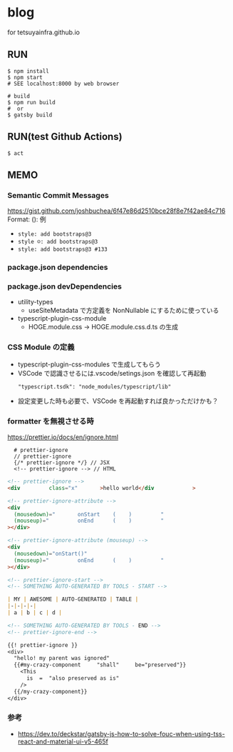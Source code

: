 # blog

for tetsuyainfra.github.io

## RUN

```shell
$ npm install
$ npm start
# SEE localhost:8000 by web browser

# build
$ npm run build
#  or
$ gatsby build
```

## RUN(test Github Actions)

```shell
$ act
```

## MEMO

### Semantic Commit Messages

https://gist.github.com/joshbuchea/6f47e86d2510bce28f8e7f42ae84c716
Format: <type>(<scope>): <subject>
例

- `style: add bootstraps@3`
- `style ☺: add bootstraps@3`
- `style: add bootstraps@3 #133`

### package.json dependencies

### package.json devDependencies

- utility-types
  - useSiteMetadata で方定義を NonNullable にするために使っている
- typescript-plugin-css-module
  - HOGE.module.css -> HOGE.module.css.d.ts の生成

### CSS Module の定義

- typescript-plugin-css-modules で生成してもらう
- VSCode で認識させるには.vscode/setings.json を確認して再起動
  ```
  "typescript.tsdk": "node_modules/typescript/lib"
  ```
- 設定変更した時も必要で、VSCode を再起動すれば良かっただけかも？

### formatter を無視させる時

https://prettier.io/docs/en/ignore.html

```
  # prettier-ignore
  // prettier-ignore
  {/* prettier-ignore */} // JSX
  <!-- prettier-ignore --> // HTML

```

<!-- prettier-ignore -->
```html
<!-- prettier-ignore -->
<div         class="x"       >hello world</div            >

<!-- prettier-ignore-attribute -->
<div
  (mousedown)="       onStart    (    )         "
  (mouseup)="         onEnd      (    )         "
></div>

<!-- prettier-ignore-attribute (mouseup) -->
<div
  (mousedown)="onStart()"
  (mouseup)="         onEnd      (    )         "
></div>
```

<!-- prettier-ignore -->
```md
<!-- prettier-ignore-start -->
<!-- SOMETHING AUTO-GENERATED BY TOOLS - START -->

| MY | AWESOME | AUTO-GENERATED | TABLE |
|-|-|-|-|
| a | b | c | d |

<!-- SOMETHING AUTO-GENERATED BY TOOLS - END -->
<!-- prettier-ignore-end -->
```

<!-- prettier-ignore -->
```txt
{{! prettier-ignore }}
<div>
  "hello! my parent was ignored"
  {{#my-crazy-component     "shall"     be="preserved"}}
    <This
      is  =  "also preserved as is"
    />
  {{/my-crazy-component}}
</div>
```

### 参考

- https://dev.to/deckstar/gatsby-js-how-to-solve-fouc-when-using-tss-react-and-material-ui-v5-465f
